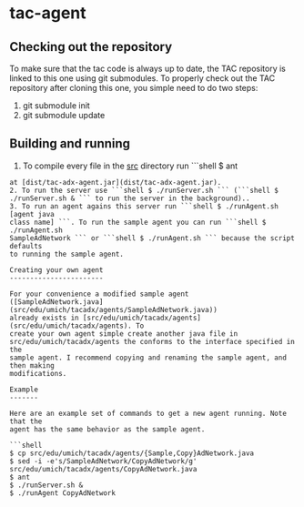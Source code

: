 tac-agent
=========

Checking out the repository
---------------------------

To make sure that the tac code is always up to date, the TAC repository is
linked to this one using git submodules. To properly check out the TAC
repository after cloning this one, you simple need to do two steps:

1. git submodule init
2. git submodule update

Building and running
--------------------

1. To compile every file in the [src](src) directory run ```shell $ ant
```. This will create a jar of all of your files (agents) in to the jar locatted
at [dist/tac-adx-agent.jar](dist/tac-adx-agent.jar).
2. To run the server use ```shell $ ./runServer.sh ``` (```shell $
./runServer.sh & ``` to run the server in the background)..
3. To run an agent agains this server run ```shell $ ./runAgent.sh [agent java
class name] ```. To run the sample agent you can run ```shell $ ./runAgent.sh
SampleAdNetwork ``` or ```shell $ ./runAgent.sh ``` because the script defaults
to running the sample agent.

Creating your own agent
-----------------------

For your convenience a modified sample agent
([SampleAdNetwork.java](src/edu/umich/tacadx/agents/SampleAdNetwork.java))
already exists in [src/edu/umich/tacadx/agents](src/edu/umich/tacadx/agents). To
create your own agent simple create another java file in
src/edu/umich/tacadx/agents the conforms to the interface specified in the
sample agent. I recommend copying and renaming the sample agent, and then making
modifications.

Example
-------

Here are an example set of commands to get a new agent running. Note that the
agent has the same behavior as the sample agent.

```shell
$ cp src/edu/umich/tacadx/agents/{Sample,Copy}AdNetwork.java
$ sed -i -e's/SampleAdNetwork/CopyAdNetwork/g' src/edu/umich/tacadx/agents/CopyAdNetwork.java
$ ant
$ ./runServer.sh &
$ ./runAgent CopyAdNetwork
```
